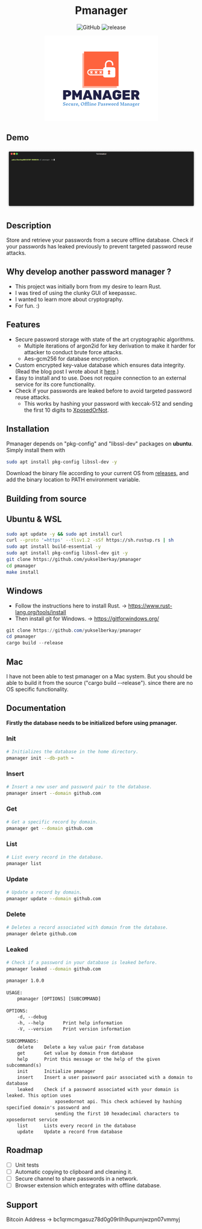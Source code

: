<h1 align="center">
Pmanager
</h1>
<div align="center">

![GitHub](https://img.shields.io/github/license/yukselberkay/pmanager?style=for-the-badge)
![release](https://img.shields.io/badge/version-0.9.5-orange?style=for-the-badge)

<img src="images/logo.png" width="300">

</div>


## Demo
![demo](/images/demo.gif)

## Description
Store and retrieve your passwords from a secure offline database. Check if your passwords has leaked previously to prevent targeted password reuse attacks.

## Why develop another password manager ?
- This project was initially born from my desire to learn Rust.
- I was tired of using the clunky GUI of keepassxc.
- I wanted to learn more about cryptography.
- For fun. :)

## Features
- Secure password storage with state of the art cryptographic algorithms.
  -  Multiple iterations of argon2id for key derivation to make it harder for attacker to conduct brute force attacks.
  -  Aes-gcm256 for database encryption. 
- Custom encrypted key-value database which ensures data integrity.(Read the blog post I wrote about it [here](https://yukselberkay.github.io/programming/2022/09/12/post-keyval-db.html).)
- Easy to install and to use. Does not require connection to an external service for its core functionality.
- Check if your passwords are leaked before to avoid targeted password reuse attacks.
  - This works by hashing your password with keccak-512 and sending the first 10 digits to [XposedOrNot](https://xposedornot.com/api_doc).

## Installation
Pmanager depends on "pkg-config" and "libssl-dev" packages on **ubuntu**. Simply install them with
```bash
sudo apt install pkg-config libssl-dev -y
```

Download the binary file according to your current OS from [releases](https://github.com/yukselberkay/pmanager/releases), and add the binary location to PATH environment variable.


## Building from source
## Ubuntu & WSL
```bash
sudo apt update -y && sudo apt install curl
curl --proto '=https' --tlsv1.2 -sSf https://sh.rustup.rs | sh
sudo apt install build-essential -y
sudo apt install pkg-config libssl-dev git -y
git clone https://github.com/yukselberkay/pmanager
cd pmanager
make install

```

## Windows
- Follow the instructions here to install Rust. -> https://www.rust-lang.org/tools/install
- Then install git for Windows. -> https://gitforwindows.org/
```powershell
git clone https://github.com/yukselberkay/pmanager
cd pmanager
cargo build --release
```

## Mac
I have not been able to test pmanager on a Mac system. But you should be able to build it from the source ("cargo build --release"). since there are no OS specific functionality.

## Documentation
**Firstly the database needs to be initialized before using pmanager.**
### Init
```bash
# Initializes the database in the home directory.
pmanager init --db-path ~
```
### Insert
```bash
# Insert a new user and password pair to the database.
pmanager insert --domain github.com
```

### Get
```bash
# Get a specific record by domain.
pmanager get --domain github.com
```
### List
```bash
# List every record in the database.
pmanager list
```
### Update
```bash
# Update a record by domain.
pmanager update --domain github.com
```
### Delete
```bash
# Deletes a record associated with domain from the database.
pmanager delete github.com
```
### Leaked
```bash
# Check if a password in your database is leaked before.
pmanager leaked --domain github.com
```

```
pmanager 1.0.0

USAGE:
    pmanager [OPTIONS] [SUBCOMMAND]

OPTIONS:
    -d, --debug      
    -h, --help       Print help information
    -V, --version    Print version information

SUBCOMMANDS:
    delete    Delete a key value pair from database
    get       Get value by domain from database
    help      Print this message or the help of the given subcommand(s)
    init      Initialize pmanager
    insert    Insert a user password pair associated with a domain to database
    leaked    Check if a password associated with your domain is leaked. This option uses
                  xposedornot api. This check achieved by hashing specified domain's password and
                  sending the first 10 hexadecimal characters to xposedornot service
    list      Lists every record in the database
    update    Update a record from database
```

## Roadmap
- [ ] Unit tests
- [ ] Automatic copying to clipboard and cleaning it.
- [ ] Secure channel to share passwords in a network.
- [ ] Browser extension which entegrates with offline database.

## Support
Bitcoin Address -> bc1qrmcmgasuz78d0g09rllh9upurnjwzpn07vmmyj

